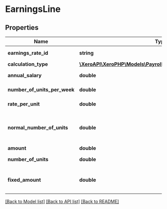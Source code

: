 # EarningsLine

## Properties
Name | Type | Description | Notes
------------ | ------------- | ------------- | -------------
**earnings_rate_id** | **string** | Xero unique id for earnings rate | 
**calculation_type** | [**\XeroAPI\XeroPHP\Models\PayrollAu\EarningsRateCalculationType**](EarningsRateCalculationType.md) |  | [optional] 
**annual_salary** | **double** | Annual salary for earnings line | [optional] 
**number_of_units_per_week** | **double** | number of units for earning line | [optional] 
**rate_per_unit** | **double** | Rate per unit of the EarningsLine. | [optional] 
**normal_number_of_units** | **double** | Normal number of units for EarningsLine. Applicable when RateType is \&quot;MULTIPLE\&quot; | [optional] 
**amount** | **double** | Earnings rate amount | [optional] 
**number_of_units** | **double** | Earnings rate number of units. | [optional] 
**fixed_amount** | **double** | Earnings rate amount. Only applicable if the EarningsRate RateType is Fixed | [optional] 

[[Back to Model list]](../README.md#documentation-for-models) [[Back to API list]](../README.md#documentation-for-api-endpoints) [[Back to README]](../README.md)


